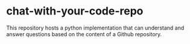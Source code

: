# chat-with-your-code-repo
This repository hosts a python implementation that can understand and answer questions based on the content of a Github repository.
